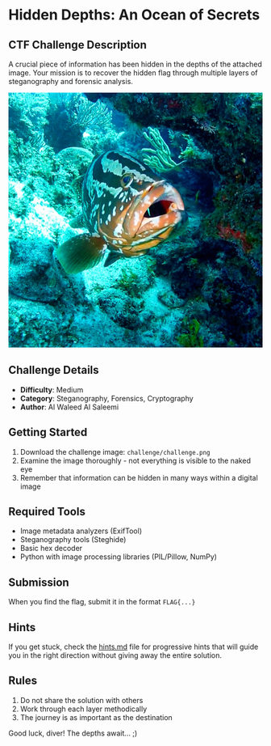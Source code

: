# Hidden Depths: An Ocean of Secrets

## CTF Challenge Description

A crucial piece of information has been hidden in the depths of the attached image. Your mission is to recover the hidden flag through multiple layers of steganography and forensic analysis.

![Challenge Preview](challenge.png)

## Challenge Details
- **Difficulty**: Medium
- **Category**: Steganography, Forensics, Cryptography
- **Author**: Al Waleed Al Saleemi

## Getting Started

1. Download the challenge image: `challenge/challenge.png`
2. Examine the image thoroughly - not everything is visible to the naked eye
3. Remember that information can be hidden in many ways within a digital image

## Required Tools
- Image metadata analyzers (ExifTool)
- Steganography tools (Steghide)
- Basic hex decoder
- Python with image processing libraries (PIL/Pillow, NumPy)

## Submission
When you find the flag, submit it in the format `FLAG{...}`

## Hints
If you get stuck, check the [hints.md](hints.md) file for progressive hints that will guide you in the right direction without giving away the entire solution.

## Rules
1. Do not share the solution with others
2. Work through each layer methodically
3. The journey is as important as the destination

Good luck, diver! The depths await... ;)
